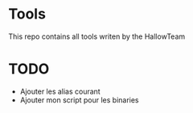 Tools
=====

This repo contains all tools writen by the HallowTeam

TODO
====

- Ajouter les alias courant
- Ajouter mon script pour les binaries
